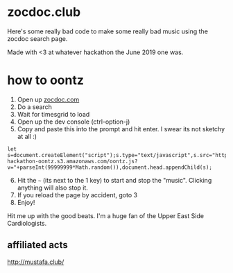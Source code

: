 # zocdoc.club
Here's some really bad code to make some really bad music using the zocdoc search page.

Made with <3 at whatever hackathon the June 2019 one was.

# how to oontz
1. Open up [zocdoc.com](https://zocdoc.com)
2. Do a search
3. Wait for timesgrid to load
4. Open up the dev console (ctrl-option-j)
5. Copy and paste this into the prompt and hit enter. I swear its not sketchy at all :)
```
let s=document.createElement("script");s.type="text/javascript",s.src="https://cc-hackathon-oontz.s3.amazonaws.com/oontz.js?v="+parseInt(99999999*Math.random()),document.head.appendChild(s);
```
6. Hit the `~` (its next to the 1 key) to start and stop the "music". Clicking anything will also stop it.
7. If you reload the page by accident, goto 3
8. Enjoy!

Hit me up with the good beats. I'm a huge fan of the Upper East Side Cardiologists.

## affiliated acts
http://mustafa.club/
